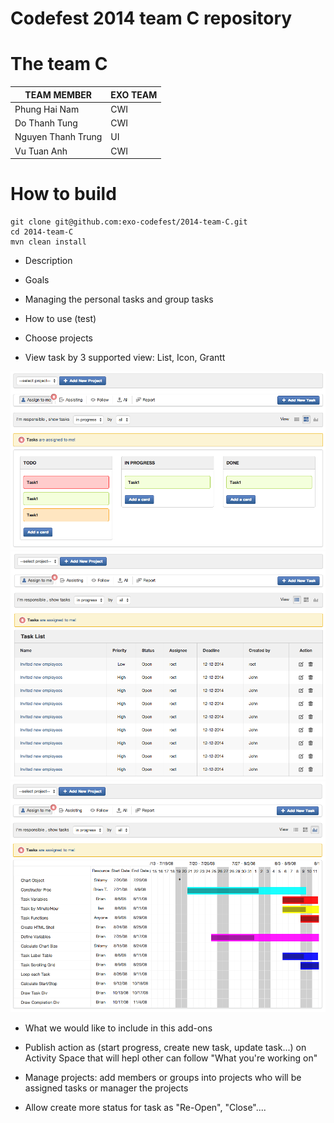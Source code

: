 Codefest 2014 team C repository
===========

# The team C

TEAM MEMBER | EXO TEAM
------------ | ------------- 
Phung Hai Nam | CWI
Do Thanh Tung | CWI
Nguyen Thanh Trung | UI
Vu Tuan Anh | CWI

# How to build

	git clone git@github.com:exo-codefest/2014-team-C.git
	cd 2014-team-C
	mvn clean install

* Description 



* Goals 

- Managing the personal tasks and group tasks  

* How to use (test)

 - Choose projects

 - View task by 3 supported view: List, Icon, Grantt 

<img src="https://raw.githubusercontent.com/exo-codefest/2014-team-C/master/source-html/task/icon_view.png" />

<img src="https://raw.githubusercontent.com/exo-codefest/2014-team-C/master/source-html/task/list_view.png" />

<img src="https://raw.githubusercontent.com/exo-codefest/2014-team-C/master/source-html/task/grantt_view.png" />


* What we would like to include in this add-ons

- Publish action as (start progress, create new task, update task...) on Activity Space that will hepl other can follow "What you're working on"

- Manage projects: add members or groups into projects who will be assigned tasks or manager the projects

- Allow create more status for task as "Re-Open", "Close"....